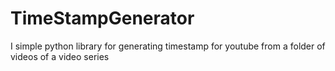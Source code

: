 # TimeStampGenerator
 I simple python library for generating timestamp for youtube from a folder of videos of a video series
